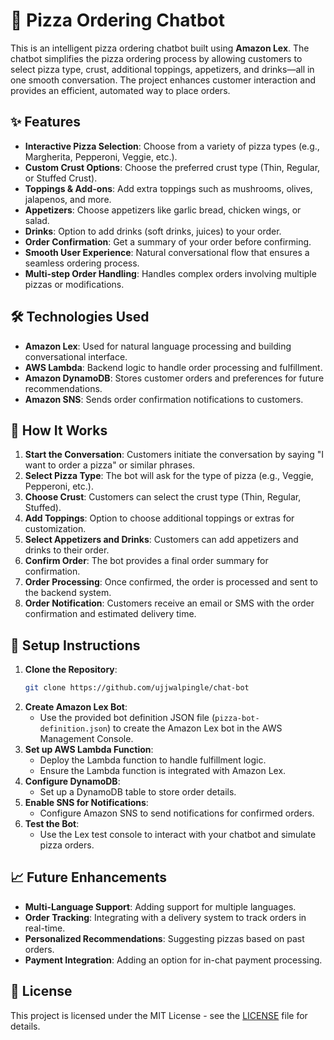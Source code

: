 # 🍕 Pizza Ordering Chatbot

This is an intelligent pizza ordering chatbot built using **Amazon Lex**. The chatbot simplifies the pizza ordering process by allowing customers to select pizza type, crust, additional toppings, appetizers, and drinks—all in one smooth conversation. The project enhances customer interaction and provides an efficient, automated way to place orders.

## ✨ Features
- **Interactive Pizza Selection**: Choose from a variety of pizza types (e.g., Margherita, Pepperoni, Veggie, etc.).
- **Custom Crust Options**: Choose the preferred crust type (Thin, Regular, or Stuffed Crust).
- **Toppings & Add-ons**: Add extra toppings such as mushrooms, olives, jalapenos, and more.
- **Appetizers**: Choose appetizers like garlic bread, chicken wings, or salad.
- **Drinks**: Option to add drinks (soft drinks, juices) to your order.
- **Order Confirmation**: Get a summary of your order before confirming.
- **Smooth User Experience**: Natural conversational flow that ensures a seamless ordering process.
- **Multi-step Order Handling**: Handles complex orders involving multiple pizzas or modifications.

## 🛠️ Technologies Used
- **Amazon Lex**: Used for natural language processing and building conversational interface.
- **AWS Lambda**: Backend logic to handle order processing and fulfillment.
- **Amazon DynamoDB**: Stores customer orders and preferences for future recommendations.
- **Amazon SNS**: Sends order confirmation notifications to customers.

## 🚀 How It Works
1. **Start the Conversation**: Customers initiate the conversation by saying "I want to order a pizza" or similar phrases.
2. **Select Pizza Type**: The bot will ask for the type of pizza (e.g., Veggie, Pepperoni, etc.).
3. **Choose Crust**: Customers can select the crust type (Thin, Regular, Stuffed).
4. **Add Toppings**: Option to choose additional toppings or extras for customization.
5. **Select Appetizers and Drinks**: Customers can add appetizers and drinks to their order.
6. **Confirm Order**: The bot provides a final order summary for confirmation.
7. **Order Processing**: Once confirmed, the order is processed and sent to the backend system.
8. **Order Notification**: Customers receive an email or SMS with the order confirmation and estimated delivery time.

## 🔧 Setup Instructions
1. **Clone the Repository**:
   ```bash
   git clone https://github.com/ujjwalpingle/chat-bot

   ```
2. **Create Amazon Lex Bot**:
   - Use the provided bot definition JSON file (`pizza-bot-definition.json`) to create the Amazon Lex bot in the AWS Management Console.
3. **Set up AWS Lambda Function**:
   - Deploy the Lambda function to handle fulfillment logic.
   - Ensure the Lambda function is integrated with Amazon Lex.
4. **Configure DynamoDB**:
   - Set up a DynamoDB table to store order details.
5. **Enable SNS for Notifications**:
   - Configure Amazon SNS to send notifications for confirmed orders.
6. **Test the Bot**:
   - Use the Lex test console to interact with your chatbot and simulate pizza orders.

## 📈 Future Enhancements
- **Multi-Language Support**: Adding support for multiple languages.
- **Order Tracking**: Integrating with a delivery system to track orders in real-time.
- **Personalized Recommendations**: Suggesting pizzas based on past orders.
- **Payment Integration**: Adding an option for in-chat payment processing.

## 📝 License
This project is licensed under the MIT License - see the [LICENSE](LICENSE) file for details.

